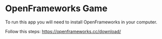 # OpenFrameworks Game
To run this app you will need to install OpenFrameworks in your computer.

Follow this steps: https://openframeworks.cc/download/
